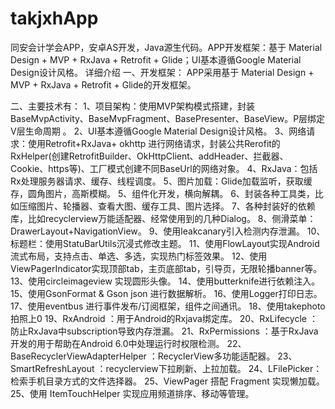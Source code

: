 # takjxhApp
同安会计学会APP，安卓AS开发，Java源生代码。APP开发框架：基于 Material Design + MVP + RxJava + Retrofit + Glide；UI基本遵循Google Material Design设计风格。
详细介绍
一、开发框架：
  APP采用基于 Material Design + MVP + RxJava + Retrofit + Glide的开发框架。

二、主要技术有：
1、项目架构：使用MVP架构模式搭建，封装BaseMvpActivity、BaseMvpFragment、BasePresenter、BaseView。P层绑定V层生命周期 。
2、UI基本遵循Google Material Design设计风格。
3、网络请求：使用Retrofit+RxJava+ okhttp 进行网络请求，封装公共Rerofit的RxHelper(创建RetrofitBuilder、OkHttpClient、addHeader、拦截器、Cookie、https等)、工厂模式创建不同BaseUrl的网络对象。
4、RxJava：包括Rx处理服务器请求、缓存、线程调度。
5、图片加载：Glide加载监听，获取缓存，圆角图片，高斯模糊。
5、组件化开发，横向解耦。
6、封装各种工具类，比如压缩图片、轮播器、查看大图、缓存工具、图片选择。
7、各种封装好的依赖库，比如recyclerview万能适配器、经常使用到的几种Dialog。
8、侧滑菜单：DrawerLayout+NavigationView。
9、使用leakcanary引入检测内存泄漏。
10、标题栏：使用StatuBarUtils沉浸式修改主题。
11、使用FlowLayout实现Android流式布局，支持点击、单选、多选，实现热门标签效果。
12、使用ViewPagerIndicator实现顶部tab，主页底部tab，引导页，无限轮播banner等。
13、使用circleimageview 实现圆形头像。
14、使用butterknife进行依赖注入。
15、使用GsonFormat & Gson json 进行数据解析。
16、使用Logger打印日志。
17、使用eventbus 进行事件发布/订阅框架，组件之间通讯。
18、使用takephoto拍照上0
19、RxAndroid ：用于Android的Rxjava绑定库。
20、RxLifecycle ：防止RxJava中subscription导致内存泄漏。
21、RxPermissions ：基于RxJava开发的用于帮助在Android 6.0中处理运行时权限检测。
22、BaseRecyclerViewAdapterHelper ：RecyclerView多功能适配器。
23、SmartRefreshLayout ：recyclerview下拉刷新、上拉加载。
24、LFilePicker：检索手机目录方式的文件选择器。
25、ViewPager 搭配 Fragment 实现懒加载。
25、使用 ItemTouchHelper 实现应用频道排序、移动等管理。
